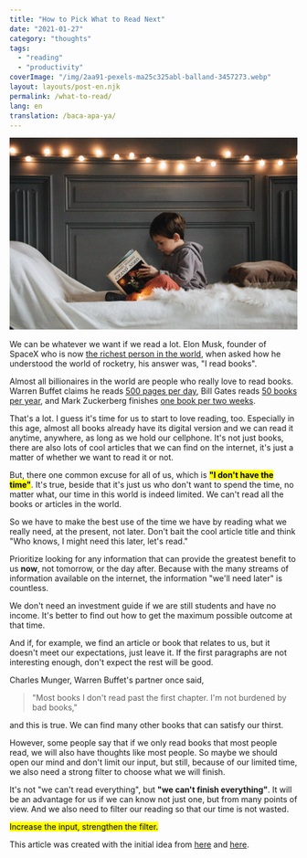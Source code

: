 ```yaml
---
title: "How to Pick What to Read Next"
date: "2021-01-27"
category: "thoughts"
tags:
  - "reading"
  - "productivity"
coverImage: "/img/2aa91-pexels-ma25c325abl-balland-3457273.webp"
layout: layouts/post-en.njk
permalink: /what-to-read/
lang: en
translation: /baca-apa-ya/
---
```


![kid-reading](/img/2aa91-pexels-ma25c325abl-balland-3457273.webp)

We can be whatever we want if we read a lot. Elon Musk, founder of SpaceX who is now [the richest person in the world](https://www.bbc.com/news/technology-55578403#:~:text=Elon%20Musk%20has%20become%20the,had%20held%20it%20since%202017.), when asked how he understood the world of rocketry, his answer was, "I read books".

Almost all billionaires in the world are people who really love to read books. Warren Buffet claims he reads [500 pages per day](http://www.usatoday.com/story/money/personalfinance/2014/08/24/peculiar-habits-of-successful-people/14447531/), Bill Gates reads [50 books per year](http://www.businessinsider.com/why-bill-gates-reads-50-books-a-year-2015-11), and Mark Zuckerberg finishes [one book per two weeks](http://www.businessinsider.com/end-of-year-mark-zuckerberg-book-recommendations-2015-12/#the-idea-factory-bell-labs-and-the-).

That's a lot. I guess it's time for us to start to love reading, too. Especially in this age, almost all books already have its digital version and we can read it anytime, anywhere, as long as we hold our cellphone. It's not just books, there are also lots of cool articles that we can find on the internet, it's just a matter of whether we want to read it or not.

But, there one common excuse for all of us, which is <mark>**"I don't have the time"**</mark>. It's true, beside that it's just us who don't want to spend the time, no matter what, our time in this world is indeed limited. We can't read all the books or articles in the world.

So we have to make the best use of the time we have by reading what we really need, at the present, not later. Don't bait the cool article title and think "Who knows, I might need this later, let's read."

Prioritize looking for any information that can provide the greatest benefit to us **now**, not tomorrow, or the day after. Because with the many streams of information available on the internet, the information "we'll need later" is countless.

We don't need an investment guide if we are still students and have no income. It's better to find out how to get the maximum possible outcome at that time.

And if, for example, we find an article or book that relates to us, but it doesn't meet our expectations, just leave it. If the first paragraphs are not interesting enough, don't expect the rest will be good.

Charles Munger, Warren Buffet's partner once said,

> "Most books I don't read past the first chapter. I'm not burdened by bad books,"

and this is true. We can find many other books that can satisfy our thirst.

However, some people say that if we only read books that most people read, we will also have thoughts like most people. So maybe we should open our mind and don't limit our input, but still, because of our limited time, we also need a strong filter to choose what we will finish.

It's not "we can't read everything", but **"we can't finish everything"**. It will be an advantage for us if we can know not just one, but from many points of view. And we also need to filter our reading so that our time is not wasted.

<mark>Increase the input, strengthen the filter.</mark>

This article was created with the initial idea from ​​[here](https://www.samuelthomasdavies.com/words-into-works/june-25-2020/) and [here](http://www.collaborativefund.com/blog/how-to-read-lots-of-inputs-and-a-strong-filter/).
